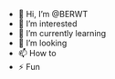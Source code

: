 - 👋 Hi, I’m @BERWT
- 👀 I’m interested
- 🌱 I’m currently learning
- 💞️ I’m looking
- 📫 How to 
- ⚡ Fun

<!---
BERWT/BERWT is a ✨ special ✨ repository because its `README.md` (this file) appears on your GitHub profile.
You can click the Preview link to take a look at your changes.
--->
